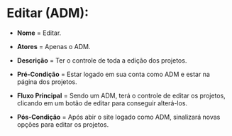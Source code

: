 #  Editar (ADM):

- **Nome** = Editar.  

- **Atores** = Apenas o ADM.  

- **Descrição** = Ter o controle de toda a edição dos projetos.  

- **Pré-Condição** = Estar logado em sua conta como ADM e estar na página dos projetos.  

- **Fluxo Principal** = Sendo um ADM, terá o controle de editar os projetos, clicando em um botão de editar para conseguir alterá-los.

- **Pós-Condição** = Após abir o site logado como ADM, sinalizará novas opções para editar os projetos.  
